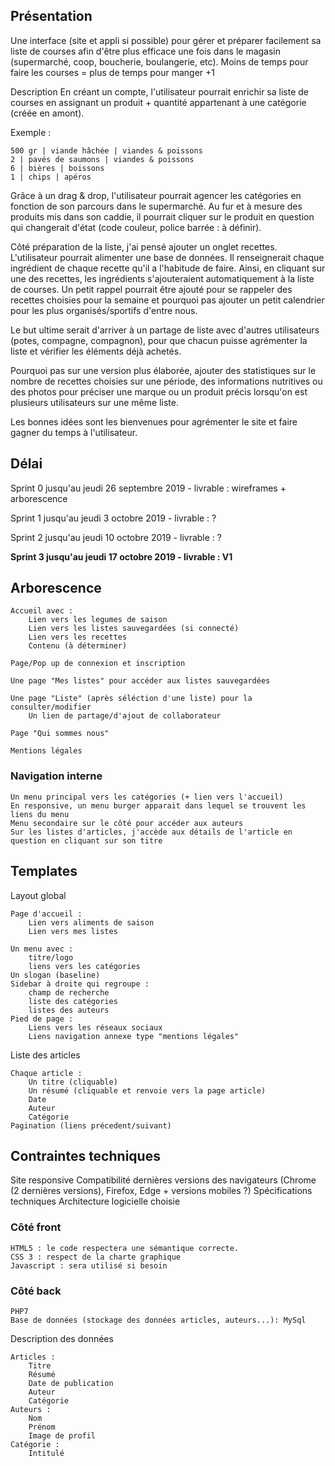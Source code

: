 ## Présentation

Une interface (site et appli si possible) pour gérer et préparer facilement sa liste de courses afin d'être plus efficace une fois dans le magasin (supermarché, coop, boucherie, boulangerie, etc).
Moins de temps pour faire les courses = plus de temps pour manger +1

Description
En créant un compte, l'utilisateur pourrait enrichir sa liste de courses en assignant un produit + quantité appartenant à une catégorie (créée en amont).

Exemple :

    500 gr | viande hâchée | viandes & poissons
    2 | pavés de saumons | viandes & poissons
    6 | bières | boissons
    1 | chips | apéros

Grâce à un drag & drop, l'utilisateur pourrait agencer les catégories en fonction de son parcours dans le supermarché. Au fur et à mesure des produits mis dans son caddie, il pourrait cliquer sur le produit en question qui changerait d'état (code couleur, police barrée : à définir).

Côté préparation de la liste, j'ai pensé ajouter un onglet recettes. L'utilisateur pourrait alimenter une base de données. Il renseignerait chaque ingrédient de chaque recette qu'il a l'habitude de faire. Ainsi, en cliquant sur une des recettes, les ingrédients s'ajouteraient automatiquement à la liste de courses.
Un petit rappel pourrait être ajouté pour se rappeler des recettes choisies pour la semaine et pourquoi pas ajouter un petit calendrier pour les plus organisés/sportifs d'entre nous.

Le but ultime serait d'arriver à un partage de liste avec d'autres utilisateurs (potes, compagne, compagnon), pour que chacun puisse agrémenter la liste et vérifier les éléments déjà achetés.

Pourquoi pas sur une version plus élaborée, ajouter des statistiques sur le nombre de recettes choisies sur une période, des informations nutritives ou des photos pour préciser une marque ou un produit précis lorsqu'on est plusieurs utilisateurs sur une même liste.

Les bonnes idées sont les bienvenues pour agrémenter le site et faire gagner du temps à l'utilisateur.

## Délai

Sprint 0 jusqu'au jeudi 26 septembre 2019 - livrable : wireframes + arborescence

Sprint 1 jusqu'au jeudi 3 octobre 2019 - livrable : ?

Sprint 2 jusqu'au jeudi 10 octobre 2019 - livrable : ?

**Sprint 3 jusqu'au jeudi 17 octobre 2019 - livrable : V1**

## Arborescence

    Accueil avec :
        Lien vers les legumes de saison
        Lien vers les listes sauvegardées (si connecté)
        Lien vers les recettes
        Contenu (à déterminer)
    
    Page/Pop up de connexion et inscription

    Une page "Mes listes" pour accéder aux listes sauvegardées

    Une page "Liste" (après séléction d'une liste) pour la consulter/modifier
        Un lien de partage/d'ajout de collaborateur
            
    Page "Qui sommes nous"
    
    Mentions légales

### Navigation interne

    Un menu principal vers les catégories (+ lien vers l'accueil)
    En responsive, un menu burger apparait dans lequel se trouvent les liens du menu
    Menu secondaire sur le côté pour accéder aux auteurs
    Sur les listes d'articles, j'accède aux détails de l'article en question en cliquant sur son titre

## Templates
Layout global

    Page d'accueil :
        Lien vers aliments de saison 
        Lien vers mes listes
    
    Un menu avec :
        titre/logo
        liens vers les catégories
    Un slogan (baseline)
    Sidebar à droite qui regroupe :
        champ de recherche
        liste des catégories
        listes des auteurs
    Pied de page :
        Liens vers les réseaux sociaux
        Liens navigation annexe type "mentions légales"

Liste des articles

    Chaque article :
        Un titre (cliquable)
        Un résumé (cliquable et renvoie vers la page article)
        Date
        Auteur
        Catégorie
    Pagination (liens précedent/suivant)

## Contraintes techniques

Site responsive Compatibilité dernières versions des navigateurs (Chrome (2 dernières versions), Firefox, Edge + versions mobiles ?)
Spécifications techniques
Architecture logicielle choisie
### Côté front

    HTML5 : le code respectera une sémantique correcte.
    CSS 3 : respect de la charte graphique
    Javascript : sera utilisé si besoin

### Côté back

    PHP7
    Base de données (stockage des données articles, auteurs...): MySql

Description des données

    Articles :
        Titre
        Résumé
        Date de publication
        Auteur
        Catégorie
    Auteurs :
        Nom
        Prénom
        Image de profil
    Catégorie :
        Intitulé
